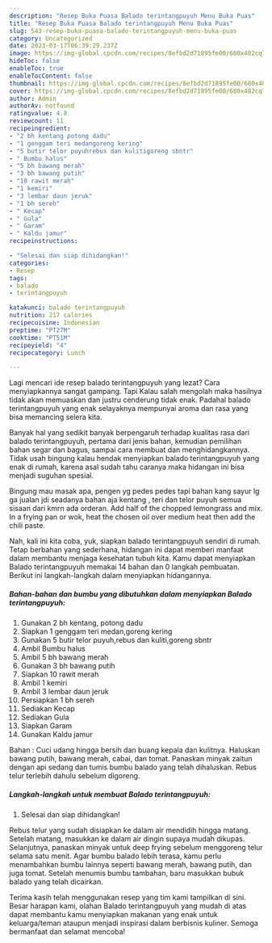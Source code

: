 ```yaml
---
description: "Resep Buka Puasa Balado terintangpuyuh Menu Buka Puas"
title: "Resep Buka Puasa Balado terintangpuyuh Menu Buka Puas"
slug: 543-resep-buka-puasa-balado-terintangpuyuh-menu-buka-puas
category: Uncategorized
date: 2023-03-17T06:39:29.237Z
image: https://img-global.cpcdn.com/recipes/8efbd2d71895fe00/680x482cq70/balado-terintangpuyuh-foto-resep-utama.jpg
hideToc: false
enableToc: true
enableTocContent: false
thumbnail: https://img-global.cpcdn.com/recipes/8efbd2d71895fe00/680x482cq70/balado-terintangpuyuh-foto-resep-utama.jpg
cover: https://img-global.cpcdn.com/recipes/8efbd2d71895fe00/680x482cq70/balado-terintangpuyuh-foto-resep-utama.jpg
author: Admin
authorAv: notfound
ratingvalue: 4.8
reviewcount: 11
recipeingredient:
- "2 bh kentang potong dadu"
- "1 genggam teri medangoreng kering"
- "5 butir telor puyuhrebus dan kulitigoreng sbntr"
- " Bumbu halus"
- "5 bh bawang merah"
- "3 bh bawang putih"
- "10 rawit merah"
- "1 kemiri"
- "3 lembar daun jeruk"
- "1 bh sereh"
- " Kecap"
- " Gula"
- " Garam"
- " Kaldu jamur"
recipeinstructions:

- "Selesai dan siap dihidangkan!"
categories:
- Resep
tags:
- balado
- terintangpuyuh

katakunci: balado terintangpuyuh 
nutrition: 217 calories
recipecuisine: Indonesian
preptime: "PT27M"
cooktime: "PT51M"
recipeyield: "4"
recipecategory: Lunch

---
```



Lagi mencari ide resep balado terintangpuyuh yang lezat? Cara menyiapkannya sangat gampang. Tapi Kalau salah mengolah maka hasilnya tidak akan memuaskan dan justru cenderung tidak enak. Padahal balado terintangpuyuh yang enak selayaknya mempunyai aroma dan rasa yang bisa memancing selera kita.


Banyak hal yang sedikit banyak berpengaruh terhadap kualitas rasa dari balado terintangpuyuh, pertama dari jenis bahan, kemudian pemilihan bahan segar dan bagus, sampai cara membuat dan menghidangkannya. Tidak usah bingung kalau hendak menyiapkan balado terintangpuyuh yang enak di rumah, karena asal sudah tahu caranya maka hidangan ini bisa menjadi suguhan spesial.

Bingung mau masak apa, pengen yg pedes pedes tapi bahan kang sayur lg ga jualan jdi seadanya bahan aja kentang , teri dan telor puyuh semua sisaan dari kmrn ada orderan. Add half of the chopped lemongrass and mix. In a frying pan or wok, heat the chosen oil over medium heat then add the chili paste.


Nah, kali ini kita coba, yuk, siapkan balado terintangpuyuh sendiri di rumah. Tetap berbahan yang sederhana, hidangan ini dapat memberi manfaat dalam membantu menjaga kesehatan tubuh kita. Kamu dapat menyiapkan Balado terintangpuyuh memakai 14 bahan dan 0 langkah pembuatan. Berikut ini langkah-langkah dalam menyiapkan hidangannya.

<!--inarticleads1-->

##### Bahan-bahan dan bumbu yang dibutuhkan dalam menyiapkan Balado terintangpuyuh:

1. Gunakan 2 bh kentang, potong dadu
1. Siapkan 1 genggam teri medan,goreng kering
1. Gunakan 5 butir telor puyuh,rebus dan kuliti,goreng sbntr
1. Ambil  Bumbu halus
1. Ambil 5 bh bawang merah
1. Gunakan 3 bh bawang putih
1. Siapkan 10 rawit merah
1. Ambil 1 kemiri
1. Ambil 3 lembar daun jeruk
1. Persiapkan 1 bh sereh
1. Sediakan  Kecap
1. Sediakan  Gula
1. Siapkan  Garam
1. Gunakan  Kaldu jamur


Bahan : Cuci udang hingga bersih dan buang kepala dan kulitnya. Haluskan bawang putih, bawang merah, cabai, dan tomat. Panaskan minyak zaitun dengan api sedang dan tumis bumbu balado yang telah dihaluskan. Rebus telur terlebih dahulu sebelum digoreng. 

<!--inarticleads2-->

##### Langkah-langkah untuk membuat Balado terintangpuyuh:


1. Selesai dan siap dihidangkan!

Rebus telur yang sudah disiapkan ke dalam air mendidih hingga matang. Setelah matang, masukkan ke dalam air dingin supaya mudah dikupas. Selanjutnya, panaskan minyak untuk deep frying sebelum menggoreng telur selama satu menit. Agar bumbu balado lebih terasa, kamu perlu menambahkan bumbu lainnya seperti bawang merah, bawang putih, dan juga tomat. Setelah menumis bumbu tambahan, baru masukkan bubuk balado yang telah dicairkan. 

Terima kasih telah menggunakan resep yang tim kami tampilkan di sini. Besar harapan kami, olahan Balado terintangpuyuh yang mudah di atas dapat membantu kamu menyiapkan makanan yang enak untuk keluarga/teman ataupun menjadi inspirasi dalam berbisnis kuliner. Semoga bermanfaat dan selamat mencoba!
